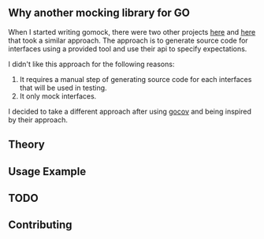## Why another mocking library for GO

When I started writing gomock, there were two other projects
[here](http://godoc.org/code.google.com/p/gomock/gomock) and
[here](https://github.com/jacobsa/gomock) that took a similar approach.
The approach is to generate source code for interfaces using a provided
tool and use their api to specify expectations.

I didn't like this approach for the following reasons:

1. It requires a manual step of generating source code for each
interfaces that will be used in testing.
2. It only mock interfaces.

I decided to take a different approach after using
[gocov](https://github.com/axw/gocov) and being inspired by their
approach.

## Theory

## Usage Example

## TODO

## Contributing
